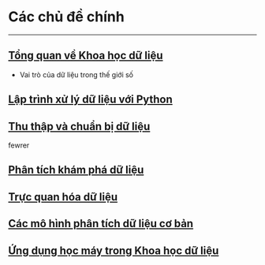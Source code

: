 # Các chủ đề chính

---

## [Tổng quan về Khoa học dữ liệu](topics/overview)

- Vai trò của dữ liệu trong thế giới số

## [Lập trình xử lý dữ liệu với Python](topics/PythonForDataScience)

## [Thu thập và chuẩn bị dữ liệu](topics/DataCollectionAnPreparation)

fewrer

## [Phân tích khám phá dữ liệu](topics/DataExploratoryAnalysis)

## [Trực quan hóa dữ liệu](topics/DataVisualzation)

## [Các mô hình phân tích dữ liệu cơ bản](topics/#)

## [Ứng dụng học máy trong Khoa học dữ liệu](topics/#)

